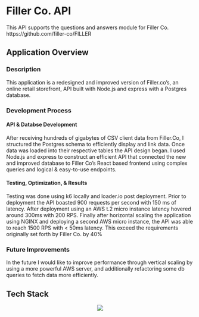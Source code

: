 <h1>Filler Co. API</h1>
This API supports the questions and answers module for Filler Co. https://github.com/filler-co/FILLER
<h2>Application Overview</h2>
<h3>Description</h3>
 This application is a redesigned and improved version of Filler.co’s, an online retail storefront, API built with Node.js and express with a Postgres database.
 <h3>Development Process</h3>
 
   <h4>API & Databse Development</h4>
  After receiving hundreds of gigabytes of CSV client data from Filler.Co, I structured the Postgres schema to efficiently display and link data. Once data was loaded into their respective tables the API design began. I used Node.js and express to construct an efficient API that connected the new and improved database to Filler Co’s React based frontend using complex queries and logical & easy-to-use endpoints.
   <h4>Testing, Optimization, & Results</h4>
   Testing was done using k6 locally and loader.io post deployment. Prior to deployment the API boasted 900 requests per second with 150 ms of latency. After deployment using an AWS t.2 micro instance latency hovered around 300ms with 200 RPS. Finally after horizontal scaling the application using NGINX and deploying a second AWS micro instance, the API was able to reach 1500 RPS with < 50ms latency. This exceed the requirements originally set forth by Filler Co. by 40%

 <h3>Future Improvements</h3>
 In the future I would like to improve performance through vertical scaling by using a more powerful AWS server, and additionally refactoring some db queries to fetch data more efficiently.



<h2>Tech Stack</h2>
<p align="center">
  <a href="https://skillicons.dev">
    <img src="https://skillicons.dev/icons?i=nodejs,express,postgres,aws,nginx" />
  </a>
</p>
